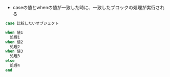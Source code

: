 - caseの値とwhenの値が一致した時に、一致したブロックの処理が実行される  
```rb
case 比較したいオブジェクト

when 値1
  処理1
when 値2
  処理2
when 値3
  処理3
else
  処理4
end
```
<br>

